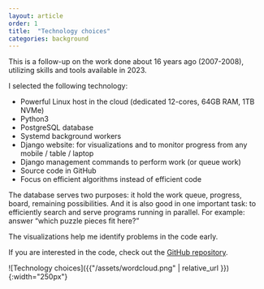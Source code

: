 ```yaml
---
layout: article
order: 1
title:  "Technology choices"
categories: background
---
```

This is a follow-up on the work done about 16 years ago (2007-2008), utilizing skills and tools available in 2023.

I selected the following technology:
- Powerful Linux host in the cloud (dedicated 12-cores, 64GB RAM, 1TB NVMe)
- Python3
- PostgreSQL database
- Systemd background workers
- Django website: for visualizations and to monitor progress from any mobile / table / laptop
- Django management commands to perform work (or queue work)
- Source code in GitHub
- Focus on efficient algorithms instead of efficient code

The database serves two purposes: it hold the work queue, progress, board, remaining possibilities.
And it is also good in one important task: to efficiently search and serve programs running in parallel.
For example: answer “which puzzle pieces fit here?”

The visualizations help me identify problems in the code early.

If you are interested in the code, check out the [GitHub repository](https://github.com/RamonvdW/e2solver23).

![Technology choices]({{"/assets/wordcloud.png" | relative_url }}){:width="250px"}
